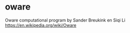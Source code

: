 # oware
Oware computational program by Sander Breukink en Siqi Li
https://en.wikipedia.org/wiki/Oware


